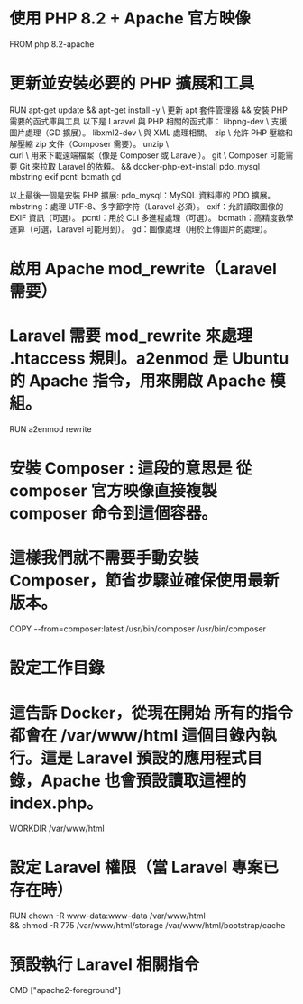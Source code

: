 # 使用 PHP 8.2 + Apache 官方映像
FROM php:8.2-apache

# 更新並安裝必要的 PHP 擴展和工具
RUN apt-get update && apt-get install -y \   更新 apt 套件管理器 && 安裝 PHP 需要的函式庫與工具
  以下是 Laravel 與 PHP 相關的函式庫：
  libpng-dev \   支援圖片處理（GD 擴展）。
  libxml2-dev \  與 XML 處理相關。
  zip \          允許 PHP 壓縮和解壓縮 zip 文件（Composer 需要）。
  unzip \        
  curl \         用來下載遠端檔案（像是 Composer 或 Laravel）。
  git \          Composer 可能需要 Git 來拉取 Laravel 的依賴。
  && docker-php-ext-install pdo_mysql mbstring exif pcntl bcmath gd  
  
  以上最後一個是安裝 PHP 擴展: 
  pdo_mysql：MySQL 資料庫的 PDO 擴展。
  mbstring：處理 UTF-8、多字節字符（Laravel 必須）。
  exif：允許讀取圖像的 EXIF 資訊（可選）。
  pcntl：用於 CLI 多進程處理（可選）。
  bcmath：高精度數學運算（可選，Laravel 可能用到）。
  gd：圖像處理（用於上傳圖片的處理）。 

# 啟用 Apache mod_rewrite（Laravel 需要） 
# Laravel 需要 mod_rewrite 來處理 .htaccess 規則。a2enmod 是 Ubuntu 的 Apache 指令，用來開啟 Apache 模組。
RUN a2enmod rewrite

# 安裝 Composer : 這段的意思是 從 composer 官方映像直接複製 composer 命令到這個容器。
# 這樣我們就不需要手動安裝 Composer，節省步驟並確保使用最新版本。
COPY --from=composer:latest /usr/bin/composer /usr/bin/composer

# 設定工作目錄
# 這告訴 Docker，從現在開始 所有的指令都會在 /var/www/html 這個目錄內執行。這是 Laravel 預設的應用程式目錄，Apache 也會預設讀取這裡的 index.php。
WORKDIR /var/www/html

# 設定 Laravel 權限（當 Laravel 專案已存在時）
RUN chown -R www-data:www-data /var/www/html \
  && chmod -R 775 /var/www/html/storage /var/www/html/bootstrap/cache

# 預設執行 Laravel 相關指令
CMD ["apache2-foreground"]